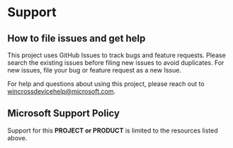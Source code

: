 # Support

## How to file issues and get help  

This project uses GitHub Issues to track bugs and feature requests. Please search the existing 
issues before filing new issues to avoid duplicates.  For new issues, file your bug or 
feature request as a new Issue.

For help and questions about using this project, please reach out to wincrossdevicehelp@microsoft.com.

## Microsoft Support Policy  

Support for this **PROJECT or PRODUCT** is limited to the resources listed above.
